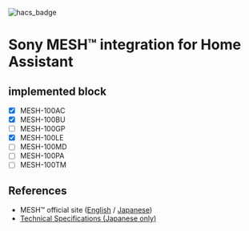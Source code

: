 ![hacs_badge](https://img.shields.io/badge/HACS-Custom-41BDF5.svg)

# Sony MESH™ integration for Home Assistant

## implemented block
* [x] MESH-100AC
* [x] MESH-100BU
* [ ] MESH-100GP
* [x] MESH-100LE
* [ ] MESH-100MD
* [ ] MESH-100PA
* [ ] MESH-100TM

## References
* MESH™ official site ([English](https://meshprj.com/en/) / [Japanese](https://meshprj.com/jp/))
* [Technical Specifications (Japanese only)](https://developer.meshprj.com/hc/ja)
